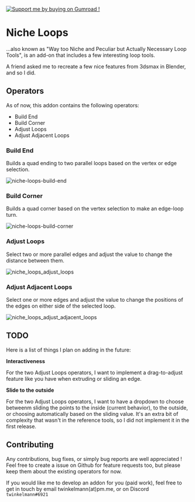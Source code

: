
[![Support me by buying on Gumroad !](https://user-images.githubusercontent.com/26815785/121318918-fceac680-c90b-11eb-8c52-e491bf54a57e.png)](https://gumroad.com/twinkelmann)


# Niche Loops

...also known as "Way too Niche and Peculiar but Actually Necessary Loop Tools", is an add-on that includes a few interesting loop tools.

A friend asked me to recreate a few nice features from 3dsmax in Blender, and so I did.

## Operators

As of now, this addon contains the following operators:

- Build End
- Build Corner
- Adjust Loops
- Adjust Adjacent Loops

### Build End

Builds a quad ending to two parallel loops based on the vertex or edge selection.

![niche-loops-build-end](https://user-images.githubusercontent.com/26815785/121320787-c4e48300-c90d-11eb-81ac-dd156a016aaa.gif)

### Build Corner

Builds a quad corner based on the vertex selection to make an edge-loop turn.

![niche-loops-build-corner](https://user-images.githubusercontent.com/26815785/121320620-9cf51f80-c90d-11eb-8156-727763fafe72.gif)

### Adjust Loops

Select two or more parallel edges and adjust the value to change the distance between them.

![niche_loops_adjust_loops](https://user-images.githubusercontent.com/26815785/121320442-7636e900-c90d-11eb-8333-0ec7ff072f3b.gif)

### Adjust Adjacent Loops

Select one or more edges and adjust the value to change the positions of the edges on either side of the selected loop.

![niche_loops_adjust_adjacent_loops](https://user-images.githubusercontent.com/26815785/121320291-4d165880-c90d-11eb-87ac-d9c82bc5e67d.gif)

## TODO

Here is a list of things I plan on adding in the future:

**Interactiveness**

For the two Adjust Loops operators, I want to implement a drag-to-adjust feature like you have when extruding or sliding an edge.

**Slide to the outside**

For the two Adjust Loops operators, I want to have a dropdown to choose betweenm sliding the points to the inside (current behavior), to the outside, or choosing automatically based on the sliding value.
It's an extra bit of complexity that wasn't in the reference tools, so I did not implement it in the first release.

## Contributing

Any contributions, bug fixes, or simply bug reports are well appreciated !
Feel free to create a issue on Github for feature requests too, but please keep them about the existing operators for now.

If you would like me to develop  an addon for you (paid work), feel free to get in touch by email twinkelmann(at)pm.me, or on Discord `twinkelmann#6921`
